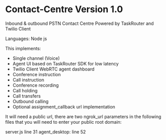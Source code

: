 # Contact-Centre Version 1.0

Inbound & outbound PSTN Contact Centre Powered by TaskRouter and Twilio Client

Languages: Node js

This implements:

- Single channel (Voice)
- Agent UI based on TaskRouter SDK for low latency
- Twilio Client WebRTC agent dashboard
- Conference instruction
- Call instruction
- Conference recording
- Call holding
- Call transfers
- Outbound calling
- Optional assignment_callback url implementation

It will need a public url, there are two ngrok_url parameters in the following files that you will need to enter your public root domain:

server.js line 31
agent_desktop: line 52
